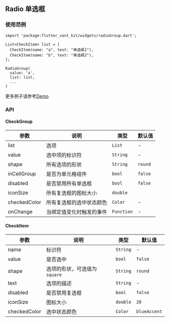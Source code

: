 ## Radio 单选框

### 使用范例

```
import 'package:flutter_vant_kit/widgets/radioGroup.dart';

List<CheckItem> list = [
  CheckItem(name: "a", text: "单选框1"),
  CheckItem(name: "b", text: "单选框2"),
];

RadioGroup(
  value: 'a',
  list: list,
  ...
)
```

更多例子请参考[Demo](../lib/routes/demoRadio.dart)

### API

#### CheckGroup

| 参数  | 说明  | 类型  | 默认值  |
| ------------ | ------------ | ------------ | ------------ |
| list | 选项 | `List` | - |
| value | 选中项的标识符 | `String` | - |
| shape | 所有选项的形状 | `String` | `round` |
| inCellGroup | 是否为单元格组件 | `bool` | `false` |
| disabled | 是否禁用所有单选框 | `bool` | `false` |
| iconSize | 所有复选框的图标大小 | `double` | |
| checkedColor | 所有复选框的选中状态颜色 | `Color` | - |
| onChange | 当绑定值变化时触发的事件 | `Function` | - |

#### CheckItem

| 参数  | 说明  | 类型  | 默认值  |
| ------------ | ------------ | ------------ | ------------ |
| name | 标识符 | `String` | - |
| value | 是否选中 | `bool` | `false` |
| shape | 选项的形状，可选值为`square` | `String` | `round` |
| text | 选项的描述 | `String` | - |
| disabled | 是否禁用复选框 | `bool` | `false` |
| iconSize | 图标大小 | `double` | `20` |
| checkedColor | 选中状态颜色 | `Color` | `blueAccent` |
